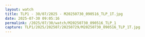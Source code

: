 ```yaml
---
layout: watch
title: TLP1 - 30/07/2025 - M20250730_090516_TLP_1T.jpg
date: 2025-07-30 09:05:16
permalink: /2025/07/30/watch/M20250730_090516_TLP_1
capture: TLP1/2025/202507/20250729/M20250730_090516_TLP_1T.jpg
---
```

